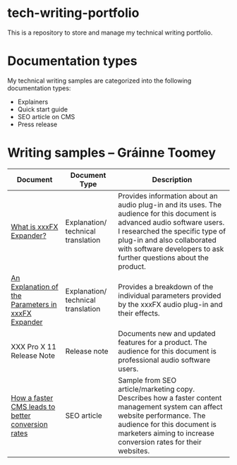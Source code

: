 # tech-writing-portfolio
This is a repository to store and manage my technical writing portfolio.

# Documentation types
My technical writing samples are categorized into the following documentation types:

* Explainers
* Quick start guide
* SEO article on CMS
* Press release

# Writing samples – Gráinne Toomey

|   Document    | Document Type |   Description  |
| ------------- | ------------- |  ------------- | 
| [What is xxxFX Expander?](https://github.com/toomeygm/techical-writing-portfolio/blob/main/explainers/xxxFX_expander.md) | Explanation/ technical translation  |  Provides information about an audio plug-in and its uses. The audience for this document is advanced audio software users. I researched the specific type of plug-in and also collaborated with software developers to ask further questions about the product. |
| [An Explanation of the Parameters in xxxFX Expander](https://github.com/toomeygm/techical-writing-portfolio/blob/main/user%20manual/xxxFX_expander_parameters.md)| Explanation/ technical translation  | Provides a breakdown of the individual parameters provided by the xxxFX audio plug-in and their effects. | 
| XXX Pro X 11 Release Note | Release note |  Documents new and updated features for a product. The audience for this document is professional audio software users. | 
| [How a faster CMS leads to better conversion rates](https://github.com/toomeygm/techical-writing-portfolio/blob/main/articles/faster_cms_better_conversion_rates.md)    | SEO article   |  Sample from SEO article/marketing copy. Describes how a faster content management system can affect website performance. The audience for this document is marketers aiming to increase conversion rates for their websites.  | 


